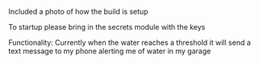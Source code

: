 Included a photo of how the build is setup

To startup please bring in the secrets module with the keys

Functionality:
Currently when the water reaches a threshold it will send a text message to my phone alerting me of water in my garage

